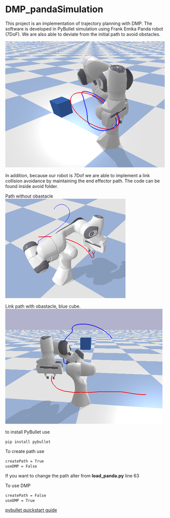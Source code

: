 # DMP_pandaSimulation

This project is an implementation of trajectory planning with DMP. The software is developed in PyBullet simulation using Frank Emika Panda robot (7DoF). We are also able to deviate from the initial path to avoid obstacles.

![](/Images/avoid_obs_dmp.png)

In addition, because our robot is 7Dof we are able to implement a link collision avoidance by maintaining the end effector path. The code can be found inside avoid folder.

Path without obastacle
![](/Images/original_path.png)

Link path with obastacle, blue cube.
![](/Images/avoid2_other_view.png)


to install PyBullet use
```
pip install pybullet
```

To create path use
```
createPath = True
useDMP = False
```
If you want to change the path alter from **load_panda.py** line 63

To use DMP
```
createPath = False
useDMP = True
```

[pybullet quickstart guide](https://docs.google.com/document/d/10sXEhzFRSnvFcl3XxNGhnD4N2SedqwdAvK3dsihxVUA/edit#)

